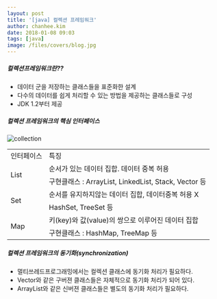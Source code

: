 ```yaml
---
layout: post
title: '[java] 컬렉션 프레임워크'
author: chanhee.kim
date: 2018-01-08 09:03
tags: [java]
image: /files/covers/blog.jpg
---
```


##### 컬렉션프레임워크란??

- 데이터 군을 저장하는 클래스들을 표준화한 설계
- 다수의 데이터를 쉽게 처리할 수 있는 방법을 제공하는 클래스들로 구성
- JDK 1.2부터 제공

##### 컬렉션 프레임워크의 핵심 인터페이스

<img src="{{ site.baseurl }}/assets/images/collection/collection.png" alt="collection">

<table>
	<tr>
		<td>인터페이스</td>
		<td>특징</td>
	</tr>
	<tr>
		<td rowspan="2">List</td>
		<td>순서가 있는 데이터 집합. 데이터 중복 허용</td>
	</tr>
	<tr>
		<td>구현클래스 : ArrayList, LinkedList, Stack, Vector 등</td>
	</tr>
	<tr>
		<td rowspan="2">Set</td>
		<td>순서를 유지하지않는 데이터 집합, 데이터중복 허용 X</td>
	</tr>
	<tr>
		<td>HashSet, TreeSet 등</td>
	</tr>
	<tr>
		<td rowspan="2">Map</td>
		<td>키(key)와 값(value)의 쌍으로 이루어진 데이터 집합</td>
	</tr>
	<tr>
		<td>구현클래스 : HashMap, TreeMap 등</td>
	</tr>
</table>

##### 컬렉션 프레임워크의 동기화(synchronization)

- 멀티쓰레드프로그래밍에서는 컬렉션 클래스에 동기화 처리가 필요하다.
- Vector와 같은 구버젼 클래스들은 자체적으로 동기화 처리가 되어 있다.
- ArrayList와 같은 신버젼 클래스들은 별도의 동기화 처리가 필요하다.
